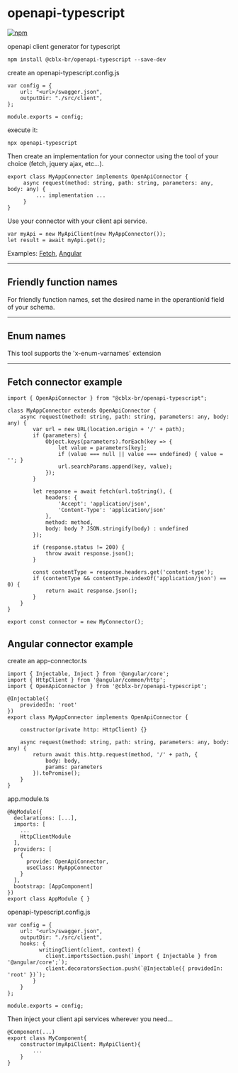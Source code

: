 # openapi-typescript

[![npm](https://img.shields.io/npm/v/@cblx-br/openapi-typescript?logo=npm)](https://www.npmjs.com/package/@cblx-br/openapi-typescript)

openapi client generator for typescript

`npm install @cblx-br/openapi-typescript --save-dev`


create an openapi-typescript.config.js

```
var config = {
    url: "<url>/swagger.json",
    outputDir: "./src/client",
};

module.exports = config;
```

execute it:

`npx openapi-typescript`

Then create an implementation for your connector using the tool of your choice (fetch, jquery ajax, etc...).

```
export class MyAppConnector implements OpenApiConnector {
     async request(method: string, path: string, parameters: any, body: any) {
         ... implementation ...
     }
}
```
Use your connector with your client api service.
```
var myApi = new MyApiClient(new MyAppConnector());
let result = await myApi.get();
```
Examples: [Fetch](#fetch-connector-example), [Angular](#angular-connector-example)

-------------
## Friendly function names

For friendly function names, set the desired name in the operantionId field of your schema.

-------------

## Enum names

This tool supports the 'x-enum-varnames' extension

-------------

## Fetch connector example

```
import { OpenApiConnector } from "@cblx-br/openapi-typescript";

class MyAppConnector extends OpenApiConnector {
    async request(method: string, path: string, parameters: any, body: any) {
        var url = new URL(location.origin + '/' + path);
        if (parameters) {
            Object.keys(parameters).forEach(key => {
                let value = parameters[key];
                if (value === null || value === undefined) { value = ''; }
                url.searchParams.append(key, value);
            });
        }

        let response = await fetch(url.toString(), {
            headers: {
                'Accept': 'application/json',
                'Content-Type': 'application/json'
            },
            method: method,
            body: body ? JSON.stringify(body) : undefined
        });

        if (response.status != 200) {
            throw await response.json();
        }

        const contentType = response.headers.get('content-type');
        if (contentType && contentType.indexOf('application/json') == 0) {
            return await response.json();
        }
    }
}

export const connector = new MyConnector();
```

## Angular connector example

create an app-connector.ts

```
import { Injectable, Inject } from '@angular/core';
import { HttpClient } from '@angular/common/http';
import { OpenApiConnector } from '@cblx-br/openapi-typescript';

@Injectable({
    providedIn: 'root'
})
export class MyAppConnector implements OpenApiConnector {

    constructor(private http: HttpClient) {}

    async request(method: string, path: string, parameters: any, body: any) {
        return await this.http.request(method, '/' + path, {
            body: body,
            params: parameters
        }).toPromise();
    }
}

```

app.module.ts
```
@NgModule({
  declarations: [...],
  imports: [
    ...
    HttpClientModule
  ],
  providers: [
    {
      provide: OpenApiConnector,
      useClass: MyAppConnector
    }
  ],
  bootstrap: [AppComponent]
})
export class AppModule { }

```

openapi-typescript.config.js

```
var config = {
    url: "<url>/swagger.json",
    outputDir: "./src/client",
    hooks: {
          writingClient(client, context) {
            client.importsSection.push(`import { Injectable } from '@angular/core';`);
            client.decoratorsSection.push(`@Injectable({ providedIn: 'root' })`);
        }
    }
};

module.exports = config;
```

Then inject your client api services wherever you need...

```
@Component(...)
export class MyComponent{
    constructor(myApiClient: MyApiClient){
        ...
    }
}
```
